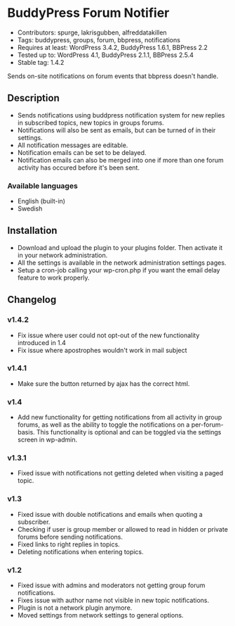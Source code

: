 BuddyPress Forum Notifier
=========================

* Contributors: spurge, lakrisgubben, alfreddatakillen
* Tags: buddypress, groups, forum, bbpress, notifications
* Requires at least: WordPress 3.4.2, BuddyPress 1.6.1, BBPress 2.2
* Tested up to: WordPress 4.1, BuddyPress 2.1.1, BBPress 2.5.4
* Stable tag: 1.4.2

Sends on-site notifications on forum events that bbpress doesn't handle.

Description
-----------

* Sends notifications using buddpress notification system for new
  replies in subscribed topics, new topics in groups forums.
* Notifications will also be sent as emails, but can be turned of in
  their settings.
* All notification messages are editable.
* Notification emails can be set to be delayed.
* Notification emails can also be merged into one if more than one forum
  activity has occured before it's been sent.

### Available languages

* English (built-in)
* Swedish

Installation
------------

* Download and upload the plugin to your plugins folder. Then activate
  it in your network administration.
* All the settings is available in the network administration settings
  pages.
* Setup a cron-job calling your wp-cron.php if you want the email
  delay feature to work properly.

Changelog
---------

### v1.4.2

* Fix issue where user could not opt-out of the new functionality introduced in 1.4
* Fix issue where apostrophes wouldn't work in mail subject

### v1.4.1

* Make sure the button returned by ajax has the correct html.

### v1.4

* Add new functionality for getting notifications from all activity in group forums,
  as well as the ability to toggle the notifications on a per-forum-basis.
  This functionality is optional and can be toggled via the settings screen
  in wp-admin.

### v1.3.1

* Fixed issue with notifications not getting deleted when visiting a
  paged topic.

### v1.3

* Fixed issue with double notifications and emails when quoting a
  subscriber.
* Checking if user is group member or allowed to read in hidden or
  private forums before sending notifications.
* Fixed links to right replies in topics.
* Deleting notifications when entering topics.

### v1.2

* Fixed issue with admins and moderators not getting group forum
  notifications.
* Fixes issue with author name not visible in new topic notifications.
* Plugin is not a network plugin anymore.
* Moved settings from network settings to general options.
